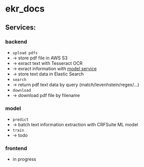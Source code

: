 # ekr_docs

## Services:

### backend
- `upload pdfs`
-  -> store pdf file in AWS S3
-  -> exract text with Tesseract OCR 
-  -> exract information with [model service](###model)
-  -> store text data in Elastic Search
- `search`
- -> return pdf text data by query (match/levenhstein/regex/...)
- `download`
- -> download pdf file by filename

### model
- `predict`
- -> batch text information extraction with CRFSuite ML model
- `train`
- -> todo

### frontend
- in progress

